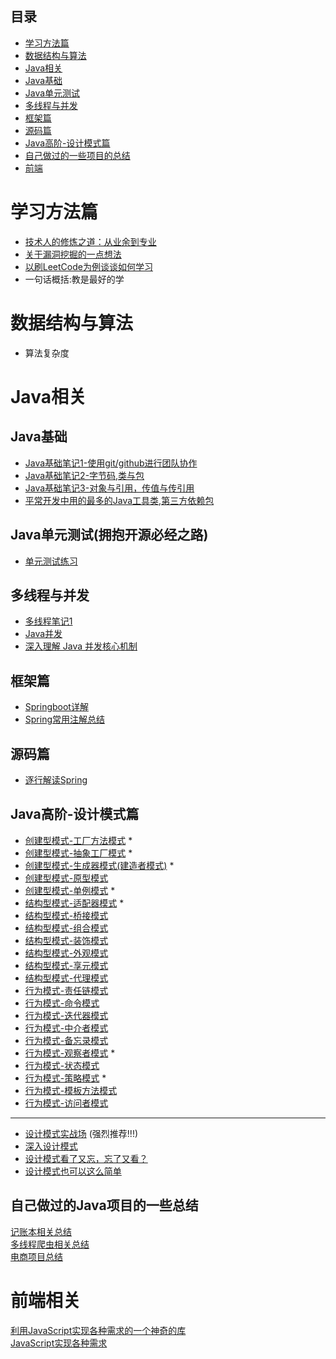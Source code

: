 ## 目录
- [学习方法篇](#学习方法篇)
- [数据结构与算法](#数据结构与算法)
-  [Java相关](#Java相关)
- [Java基础](#Java基础)
- [Java单元测试](#Java单元测试)
- [多线程与并发](#多线程与并发)
- [框架篇](#框架篇)
- [源码篇](#源码篇)
- [Java高阶-设计模式篇](#Java高阶-设计模式篇)
- [自己做过的一些项目的总结](#自己造的轮子)
- [前端](#前端相关)

# 学习方法篇
* [技术人的修炼之道：从业余到专业](https://mp.weixin.qq.com/s/gBgFyy4MMrF5vn-8NGEVQw)
* [关于漏洞挖掘的一点想法](https://mp.weixin.qq.com/s/79k5bxGr1ykCpN4lSeiTqw)
* [以刷LeetCode为例谈谈如何学习](https://github.com/richard1230/myJavaBlog/issues/4) 
* 一句话概括:教是最好的学


# 数据结构与算法
* 算法复杂度

# Java相关
## Java基础
* [Java基础笔记1-使用git/github进行团队协作](https://github.com/richard1230/myJavaBlog/issues/2)
* [Java基础笔记2-字节码,类与包](https://github.com/richard1230/myJavaBlog/issues/3)
* [Java基础笔记3-对象与引用，传值与传引用](https://github.com/richard1230/myBlog/issues/28)
* [平常开发中用的最多的Java工具类,第三方依赖包](https://juejin.im/post/5d4a25b351882505c105cc6e)

## Java单元测试(拥抱开源必经之路)
* [单元测试练习](https://github.com/richard1230/UnitTestCI)

## 多线程与并发
* [多线程笔记1](https://github.com/richard1230/myblog/issues/1)              <br>
* [Java并发](https://juejin.im/post/5d16a633e51d455a2f2202a3)               <br>
* [深入理解 Java 并发核心机制](https://juejin.im/post/5e05931ee51d45582c27d737)

## 框架篇
* [Springboot详解](https://juejin.im/post/5dfb4d7151882542977d0cb7)
* [Spring常用注解总结](https://juejin.im/post/5ea2593f6fb9a03c73799bf4)

## 源码篇
* [逐行解读Spring](https://juejin.im/post/6860052518265683981)

## Java高阶-设计模式篇
* [创建型模式-工厂方法模式](https://github.com/richard1230/myJavaBlog/issues/5) *
* [创建型模式-抽象工厂模式](https://github.com/richard1230/myJavaBlog/issues/6) *
* [创建型模式-生成器模式(建造者模式)](https://github.com/richard1230/myJavaBlog/issues/7) *
* [创建型模式-原型模式](https://github.com/richard1230/myJavaBlog/issues/9)
* [创建型模式-单例模式](https://github.com/richard1230/myJavaBlog/issues/8) *
* [结构型模式-适配器模式](https://github.com/richard1230/myJavaBlog/issues/10) *
* [结构型模式-桥接模式](https://github.com/richard1230/myJavaBlog/issues/11)
* [结构型模式-组合模式](https://github.com/richard1230/myJavaBlog/issues/12)
* [结构型模式-装饰模式](https://github.com/richard1230/myJavaBlog/issues/13)
* [结构型模式-外观模式](https://github.com/richard1230/myJavaBlog/issues/14)
* [结构型模式-享元模式](https://github.com/richard1230/myJavaBlog/issues/15)
* [结构型模式-代理模式](https://github.com/richard1230/myJavaBlog/issues/16)
* [行为模式-责任链模式](https://github.com/richard1230/myJavaBlog/issues/17)
* [行为模式-命令模式](https://github.com/richard1230/myJavaBlog/issues/18)
* [行为模式-迭代器模式](https://github.com/richard1230/myJavaBlog/issues/19)
* [行为模式-中介者模式](https://github.com/richard1230/myJavaBlog/issues/20)
* [行为模式-备忘录模式](https://github.com/richard1230/myJavaBlog/issues/21)
* [行为模式-观察者模式](https://github.com/richard1230/myJavaBlog/issues/23) *
* [行为模式-状态模式](https://github.com/richard1230/myJavaBlog/issues/24)
* [行为模式-策略模式](https://github.com/richard1230/myJavaBlog/issues/25) *
* [行为模式-模板方法模式](https://github.com/richard1230/myJavaBlog/issues/26)
* [行为模式-访问者模式](https://github.com/richard1230/myJavaBlog/issues/27)

*****************************************************************************************
* [设计模式实战场](https://github.com/iluwatar/Java-design-patterns) (强烈推荐!!!)
* [深入设计模式](https://refactoringguru.cn/design-patterns/book)
* [设计模式看了又忘，忘了又看？](https://juejin.im/post/5ceb37a76fb9a07f0870737a)
* [设计模式也可以这么简单](https://www.javadoop.com/post/design-pattern)

## 自己做过的Java项目的一些总结
[记账本相关总结](https://github.com/richard1230/myBlog/blob/master/java/pocketBookProject_note/pocketBookProjectSummary.md)  <br>
[多线程爬虫相关总结](https://github.com/richard1230/myBlog/blob/master/java/crawlerProjectSummary/crawlerProjectSummary.md)   <br>
[电商项目总结](https://github.com/richard1230/myBlog/blob/master/java/ecommerceProjectSummary/ecommerceSummary.md)

# 前端相关
[利用JavaScript实现各种需求的一个神奇的库](https://github.com/30-seconds/30-seconds-of-code) <br>
[JavaScript实现各种需求](https://www.30secondsofcode.org/list/p/1)

